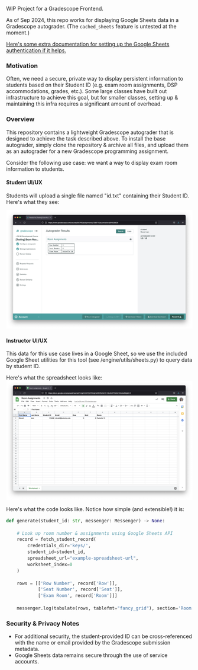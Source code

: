 WIP Project for a Gradescope Frontend.

As of Sep 2024, this repo works for displaying Google Sheets data in a Gradescope autograder. (The `cached_sheets` feature is untested at the moment.)

[Here's some extra documentation for setting up the Google Sheets authentication if it helps.](https://docs.google.com/document/d/1Qi6SXin7vmHRc62UWIgUSd00r6ADiEaWo6Nki8Pf7Pg)

### Motivation
Often, we need a secure, private way to display persistent information to students based on their Student ID (e.g. exam room assignments, DSP accommodations, grades, etc.). Some large classes have built out infrastructure to achieve this goal, but for smaller classes, setting up & maintaining this infra requires a significant amount of overhead.

### Overview
This repository contains a lightweight Gradescope autograder that is designed to achieve the task described above. To install the base autograder, simply clone the repository & archive all files, and upload them as an autograder for a new Gradescope programming assignment.

Consider the following use case: we want a way to display exam room information to students. 

#### Student UI/UX
Students will upload a single file named "id.txt" containing their Student ID. Here's what they see:

![](assets/ag-example.png)

#### Instructor UI/UX
This data for this use case lives in a Google Sheet, so we use the included Google Sheet utilities for this tool (see /engine/utils/sheets.py) to query data by student ID.

Here's what the spreadsheet looks like:
![](assets/sheet-example.png)

Here's what the code looks like. Notice how simple (and extensible!) it is:

```python
def generate(student_id: str, messenger: Messenger) -> None:

    # Look up room number & assignments using Google Sheets API
    record = fetch_student_record(
        credentials_dir='keys/',
        student_id=student_id,
        spreadsheet_url="example-spreadsheet-url",
        worksheet_index=0
    )

    rows = [['Row Number', record['Row']],
            ['Seat Number', record['Seat']],
            ['Exam Room', record['Room']]]

    messenger.log(tabulate(rows, tablefmt="fancy_grid"), section='Room Assignments')
```

### Security & Privacy Notes
- For additional security, the student-provided ID can be cross-referenced with the name or email provided by the Gradescope submission metadata.
- Google Sheets data remains secure through the use of service accounts.
